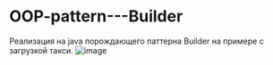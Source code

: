 # OOP-pattern---Builder
Реализация на java порождающего паттерна Builder на примере с загрузкой такси.
![image](https://user-images.githubusercontent.com/116365455/234582023-278897e3-89d9-4c5d-b89e-77e2b48cd4dc.png)
